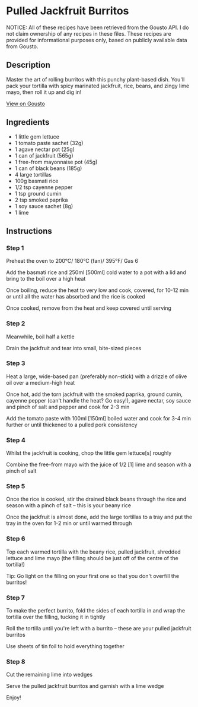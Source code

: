 # Pulled Jackfruit Burritos

NOTICE: All of these recipes have been retrieved from the Gousto API. I do not claim ownership of any recipes in these files. These recipes are provided for informational purposes only, based on publicly available data from Gousto.

## Description

Master the art of rolling burritos with this punchy plant-based dish. You'll pack your tortilla with spicy marinated jackfruit, rice, beans, and zingy lime mayo, then roll it up and dig in! 

[View on Gousto](https://www.gousto.co.uk/recipes/cookbook/pulled-jackfruit-burritos)

## Ingredients

- 1 little gem lettuce
- 1 tomato paste sachet (32g)
- 1 agave nectar pot (25g)
- 1 can of jackfruit (565g)
- 1 free-from mayonnaise pot (45g)
- 1 can of black beans (185g)
- 4 large tortillas
- 100g basmati rice
- 1/2 tsp cayenne pepper
- 1 tsp ground cumin
- 2 tsp smoked paprika
- 1 soy sauce sachet (8g)
- 1 lime

## Instructions


### Step 1

Preheat the oven to 200°C/ 180°C (fan)/ 395°F/ Gas 6

Add the basmati rice and 250ml<span class="text-danger"> [500ml]</span> cold water to a pot with a lid and bring to the boil over a high heat

Once boiling, reduce the heat to very low and cook, covered, for 10-12 min or until all the water has absorbed and the rice is cooked

Once cooked, remove from the heat and keep covered until serving


### Step 2

Meanwhile, boil half a kettle

Drain the jackfruit and tear into small, bite-sized pieces


### Step 3

Heat a large, wide-based pan (preferably non-stick) with a drizzle of olive oil over a medium-high heat

Once hot, add the torn jackfruit with the smoked paprika, ground cumin, cayenne pepper (can't handle the heat? Go easy!), agave nectar, soy sauce and pinch of salt and pepper and cook for 2-3 min

Add the tomato paste with 100ml <span class="text-danger">[150ml]</span> boiled water and cook for 3-4 min further or until thickened to a pulled pork consistency


### Step 4

Whilst the jackfruit is cooking, chop the little gem lettuce<span class="text-danger">[s]</span> roughly

Combine the free-from mayo with the juice of 1/2<span class="text-danger"> [1]</span> lime and season with a pinch of salt


### Step 5

Once the rice is cooked, stir the drained black beans through the rice and season with a pinch of salt – this is your beany rice

Once the jackfruit is almost done, add the large tortillas to a tray and put the tray in the oven for 1-2 min or until warmed through


### Step 6

Top each warmed tortilla with the beany rice, pulled jackfruit, shredded lettuce and lime mayo (the filling should be just off of the centre of the tortilla!)

Tip: Go light on the filling on your first one so that you don't overfill the burritos!


### Step 7

To make the perfect burrito, fold the sides of each tortilla in and wrap the tortilla over the filling, tucking it in tightly

Roll the tortilla until you're left with a burrito – these are your pulled jackfruit burritos

Use sheets of tin foil to hold everything together

### Step 8

Cut the remaining lime into wedges

Serve the pulled jackfruit burritos and garnish with a lime wedge

Enjoy!

